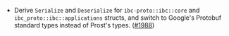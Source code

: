 - Derive `Serialize` and `Deserialize` for `ibc-proto::ibc::core` and `ibc_proto::ibc::applications` structs,
  and switch to Google's Protobuf standard types instead of Prost's types.
  ([#1988](https://github.com/informalsystems/ibc-rs/issues/1988))

